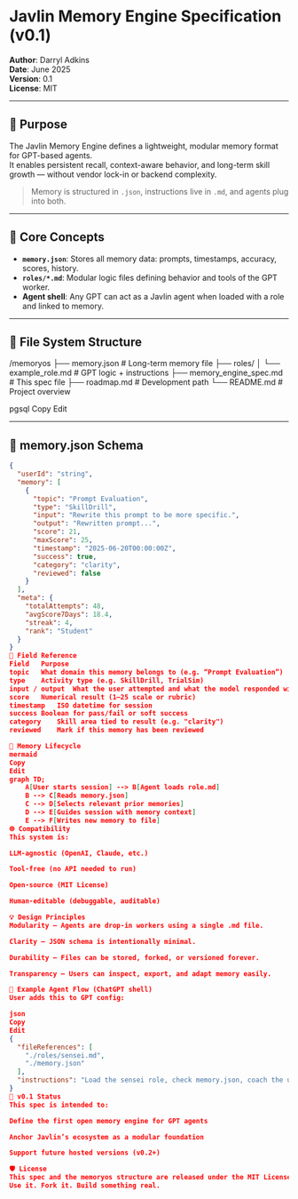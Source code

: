 # Javlin Memory Engine Specification (v0.1)

**Author**: Darryl Adkins  
**Date**: June 2025  
**Version**: 0.1  
**License**: MIT

---

## 📌 Purpose

The Javlin Memory Engine defines a lightweight, modular memory format for GPT-based agents.  
It enables persistent recall, context-aware behavior, and long-term skill growth — without vendor lock-in or backend complexity.

> Memory is structured in `.json`, instructions live in `.md`, and agents plug into both.

---

## 🧠 Core Concepts

- **`memory.json`**: Stores all memory data: prompts, timestamps, accuracy, scores, history.
- **`roles/*.md`**: Modular logic files defining behavior and tools of the GPT worker.
- **Agent shell**: Any GPT can act as a Javlin agent when loaded with a role and linked to memory.

---

## 📂 File System Structure

/memoryos
├── memory.json # Long-term memory file
├── roles/
│ └── example_role.md # GPT logic + instructions
├── memory_engine_spec.md # This spec file
├── roadmap.md # Development path
└── README.md # Project overview

pgsql
Copy
Edit

---

## 📑 memory.json Schema

```json
{
  "userId": "string",
  "memory": [
    {
      "topic": "Prompt Evaluation",
      "type": "SkillDrill",
      "input": "Rewrite this prompt to be more specific.",
      "output": "Rewritten prompt...",
      "score": 21,
      "maxScore": 25,
      "timestamp": "2025-06-20T00:00:00Z",
      "success": true,
      "category": "clarity",
      "reviewed": false
    }
  ],
  "meta": {
    "totalAttempts": 48,
    "avgScore7Days": 18.4,
    "streak": 4,
    "rank": "Student"
  }
}
🧩 Field Reference
Field	Purpose
topic	What domain this memory belongs to (e.g. “Prompt Evaluation”)
type	Activity type (e.g. SkillDrill, TrialSim)
input / output	What the user attempted and what the model responded with
score	Numerical result (1–25 scale or rubric)
timestamp	ISO datetime for session
success	Boolean for pass/fail or soft success
category	Skill area tied to result (e.g. "clarity")
reviewed	Mark if this memory has been reviewed

🔄 Memory Lifecycle
mermaid
Copy
Edit
graph TD;
    A[User starts session] --> B[Agent loads role.md]
    B --> C[Reads memory.json]
    C --> D[Selects relevant prior memories]
    D --> E[Guides session with memory context]
    E --> F[Writes new memory to file]
🌐 Compatibility
This system is:

LLM-agnostic (OpenAI, Claude, etc.)

Tool-free (no API needed to run)

Open-source (MIT License)

Human-editable (debuggable, auditable)

💡 Design Principles
Modularity – Agents are drop-in workers using a single .md file.

Clarity – JSON schema is intentionally minimal.

Durability – Files can be stored, forked, or versioned forever.

Transparency – Users can inspect, export, and adapt memory easily.

🚀 Example Agent Flow (ChatGPT shell)
User adds this to GPT config:

json
Copy
Edit
{
  "fileReferences": [
    "./roles/sensei.md",
    "./memory.json"
  ],
  "instructions": "Load the sensei role, check memory.json, coach the user, and update memory.json after each session."
}
📌 v0.1 Status
This spec is intended to:

Define the first open memory engine for GPT agents

Anchor Javlin’s ecosystem as a modular foundation

Support future hosted versions (v0.2+)

🛡️ License
This spec and the memoryos structure are released under the MIT License.
Use it. Fork it. Build something real.